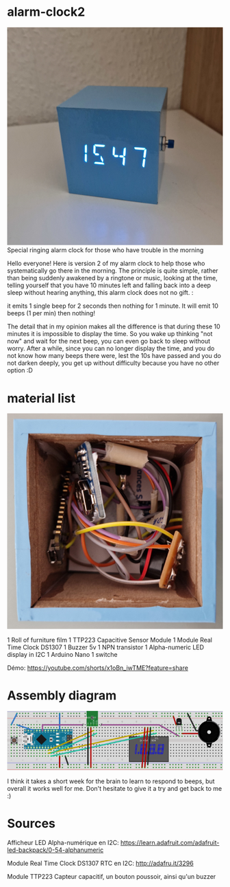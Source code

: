 # alarm-clock2
![00](https://github.com/la-couenne/alarm-clock2/blob/main/00.jpg)
Special ringing alarm clock for those who have trouble in the morning

Hello everyone! Here is version 2 of my alarm clock to help those who systematically go there in the morning. The principle is quite simple, rather than being suddenly awakened by a ringtone or music, looking at the time, telling yourself that you have 10 minutes left and falling back into a deep sleep without hearing anything, this alarm clock does not no gift. :

it emits 1 single beep for 2 seconds then nothing for 1 minute. It will emit 10 beeps (1 per min) then nothing!

The detail that in my opinion makes all the difference is that during these 10 minutes it is impossible to display the time. So you wake up thinking "not now" and wait for the next beep, you can even go back to sleep without worry. After a while, since you can no longer display the time, and you do not know how many beeps there were, lest the 10s have passed and you do not darken deeply, you get up without difficulty because you have no other option :D

# material list
![10](https://github.com/la-couenne/alarm-clock2/blob/main/10.jpg)

1 Roll of furniture film
1 TTP223 Capacitive Sensor Module
1 Module Real Time Clock DS1307 
1 Buzzer 5v
1 NPN transistor
1 Alpha-numeric LED display in I2C
1 Arduino Nano
1 switche

Démo: https://youtube.com/shorts/x1oBn_iwTME?feature=share

# Assembly diagram
![schema1](https://github.com/la-couenne/alarm-clock2/blob/main/schema1.png)

I think it takes a short week for the brain to learn to respond to beeps, but overall it works well for me. Don't hesitate to give it a try and get back to me :)

# Sources

Afficheur LED Alpha-numérique en I2C: https://learn.adafruit.com/adafruit-led-backpack/0-54-alphanumeric

Module Real Time Clock DS1307 RTC en I2C: http://adafru.it/3296

Module TTP223 Capteur capacitif, un bouton poussoir, ainsi qu'un buzzer
